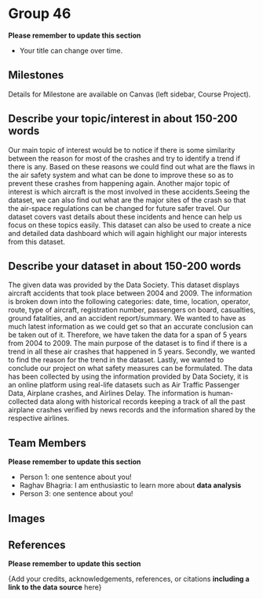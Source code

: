 # Group 46 

**Please remember to update this section**

- Your title can change over time.

## Milestones

Details for Milestone are available on Canvas (left sidebar, Course Project).

## Describe your topic/interest in about 150-200 words

 Our main topic of interest would be to notice if there is some similarity between the reason for most of the crashes and try to identify a trend if there is any. Based on these reasons we could find out what are the flaws in the air safety system and what can be done to improve these so as to prevent these crashes from happening again. Another major topic of interest is which aircraft is the most involved in these accidents.Seeing the dataset, we can also find out what are the major sites of the crash so that the air-space regulations can be changed for future safer travel.  Our dataset covers vast details about these incidents and hence can help us focus on these topics easily. This dataset can also be used to create a nice and detailed data dashboard which will again highlight our major interests from this dataset. 





## Describe your dataset in about 150-200 words

The given data was provided by the Data Society. This dataset displays aircraft accidents that took place between 2004 and 2009. The information is broken down into the following categories: date, time, location, operator, route, type of aircraft, registration number, passengers on board, casualties, ground fatalities, and an accident report/summary. We wanted to have as much latest information as we could get so that an accurate conclusion can be taken out of it. Therefore, we have taken the data for a span of 5 years from 2004 to 2009. The main purpose of the dataset is to find if there is a trend in all these air crashes that happened in 5 years. Secondly, we wanted to find the reason for the trend in the dataset. Lastly, we wanted to conclude our project on what safety measures can be formulated. The data has been collected by using the information provided by Data Society, it is an online platform using real-life datasets such as Air Traffic Passenger Data, Airplane crashes, and Airlines Delay. The information is human-collected data along with historical records keeping a track of all the past airplane crashes verified by news records and the information shared by the respective airlines.




## Team Members

**Please remember to update this section**

- Person 1: one sentence about you!
- Raghav Bhagria: I am enthusiastic to learn more about **data analysis** 
- Person 3: one sentence about you!

## Images

[](https://github.com/ubco-W2022T1-cosc301/project-group46/blob/main/images/07plane_7-superJumbo.jpeg)



## References

**Please remember to update this section**

{Add your credits, acknowledgements, references, or citations **including a link to the data source** here}



